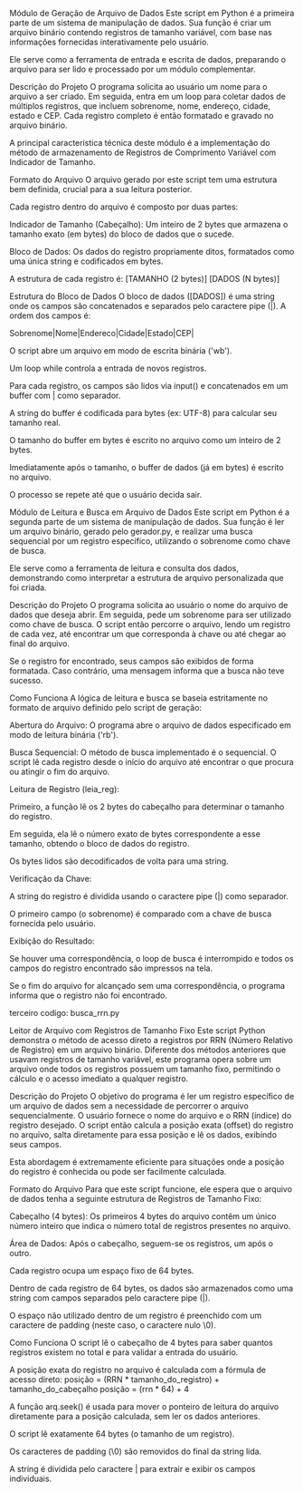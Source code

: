 Módulo de Geração de Arquivo de Dados
Este script em Python é a primeira parte de um sistema de manipulação de dados. Sua função é criar um arquivo binário contendo registros de tamanho variável, com base nas informações fornecidas interativamente pelo usuário.

Ele serve como a ferramenta de entrada e escrita de dados, preparando o arquivo para ser lido e processado por um módulo complementar.

Descrição do Projeto
O programa solicita ao usuário um nome para o arquivo a ser criado. Em seguida, entra em um loop para coletar dados de múltiplos registros, que incluem sobrenome, nome, endereço, cidade, estado e CEP. Cada registro completo é então formatado e gravado no arquivo binário.

A principal característica técnica deste módulo é a implementação do método de armazenamento de Registros de Comprimento Variável com Indicador de Tamanho.

Formato do Arquivo
O arquivo gerado por este script tem uma estrutura bem definida, crucial para a sua leitura posterior.

Cada registro dentro do arquivo é composto por duas partes:

Indicador de Tamanho (Cabeçalho): Um inteiro de 2 bytes que armazena o tamanho exato (em bytes) do bloco de dados que o sucede.

Bloco de Dados: Os dados do registro propriamente ditos, formatados como uma única string e codificados em bytes.

A estrutura de cada registro é:
[TAMANHO (2 bytes)] [DADOS (N bytes)]

Estrutura do Bloco de Dados
O bloco de dados ([DADOS]) é uma string onde os campos são concatenados e separados pelo caractere pipe (|). A ordem dos campos é:

Sobrenome|Nome|Endereco|Cidade|Estado|CEP|

O script abre um arquivo em modo de escrita binária ('wb').

Um loop while controla a entrada de novos registros.

Para cada registro, os campos são lidos via input() e concatenados em um buffer com | como separador.

A string do buffer é codificada para bytes (ex: UTF-8) para calcular seu tamanho real.

O tamanho do buffer em bytes é escrito no arquivo como um inteiro de 2 bytes.

Imediatamente após o tamanho, o buffer de dados (já em bytes) é escrito no arquivo.

O processo se repete até que o usuário decida sair.

Módulo de Leitura e Busca em Arquivo de Dados
Este script em Python é a segunda parte de um sistema de manipulação de dados. Sua função é ler um arquivo binário, gerado pelo gerador.py, e realizar uma busca sequencial por um registro específico, utilizando o sobrenome como chave de busca.

Ele serve como a ferramenta de leitura e consulta dos dados, demonstrando como interpretar a estrutura de arquivo personalizada que foi criada.

Descrição do Projeto
O programa solicita ao usuário o nome do arquivo de dados que deseja abrir. Em seguida, pede um sobrenome para ser utilizado como chave de busca. O script então percorre o arquivo, lendo um registro de cada vez, até encontrar um que corresponda à chave ou até chegar ao final do arquivo.

Se o registro for encontrado, seus campos são exibidos de forma formatada. Caso contrário, uma mensagem informa que a busca não teve sucesso.

Como Funciona
A lógica de leitura e busca se baseia estritamente no formato de arquivo definido pelo script de geração:

Abertura do Arquivo: O programa abre o arquivo de dados especificado em modo de leitura binária ('rb').

Busca Sequencial: O método de busca implementado é o sequencial. O script lê cada registro desde o início do arquivo até encontrar o que procura ou atingir o fim do arquivo.

Leitura de Registro (leia_reg):

Primeiro, a função lê os 2 bytes do cabeçalho para determinar o tamanho do registro.

Em seguida, ela lê o número exato de bytes correspondente a esse tamanho, obtendo o bloco de dados do registro.

Os bytes lidos são decodificados de volta para uma string.

Verificação da Chave:

A string do registro é dividida usando o caractere pipe (|) como separador.

O primeiro campo (o sobrenome) é comparado com a chave de busca fornecida pelo usuário.

Exibição do Resultado:

Se houver uma correspondência, o loop de busca é interrompido e todos os campos do registro encontrado são impressos na tela.

Se o fim do arquivo for alcançado sem uma correspondência, o programa informa que o registro não foi encontrado.

terceiro codigo: busca_rrn.py

Leitor de Arquivo com Registros de Tamanho Fixo
Este script Python demonstra o método de acesso direto a registros por RRN (Número Relativo de Registro) em um arquivo binário. Diferente dos métodos anteriores que usavam registros de tamanho variável, este programa opera sobre um arquivo onde todos os registros possuem um tamanho fixo, permitindo o cálculo e o acesso imediato a qualquer registro.

Descrição do Projeto
O objetivo do programa é ler um registro específico de um arquivo de dados sem a necessidade de percorrer o arquivo sequencialmente. O usuário fornece o nome do arquivo e o RRN (índice) do registro desejado. O script então calcula a posição exata (offset) do registro no arquivo, salta diretamente para essa posição e lê os dados, exibindo seus campos.

Esta abordagem é extremamente eficiente para situações onde a posição do registro é conhecida ou pode ser facilmente calculada.

Formato do Arquivo
Para que este script funcione, ele espera que o arquivo de dados tenha a seguinte estrutura de Registros de Tamanho Fixo:

Cabeçalho (4 bytes): Os primeiros 4 bytes do arquivo contêm um único número inteiro que indica o número total de registros presentes no arquivo.

Área de Dados: Após o cabeçalho, seguem-se os registros, um após o outro.

Cada registro ocupa um espaço fixo de 64 bytes.

Dentro de cada registro de 64 bytes, os dados são armazenados como uma string com campos separados pelo caractere pipe (|).

O espaço não utilizado dentro de um registro é preenchido com um caractere de padding (neste caso, o caractere nulo \0).

Como Funciona
O script lê o cabeçalho de 4 bytes para saber quantos registros existem no total e para validar a entrada do usuário.

A posição exata do registro no arquivo é calculada com a fórmula de acesso direto:
posição = (RRN * tamanho_do_registro) + tamanho_do_cabeçalho
posição = (rrn * 64) + 4

A função arq.seek() é usada para mover o ponteiro de leitura do arquivo diretamente para a posição calculada, sem ler os dados anteriores.

O script lê exatamente 64 bytes (o tamanho de um registro).

Os caracteres de padding (\0) são removidos do final da string lida.

A string é dividida pelo caractere | para extrair e exibir os campos individuais.
